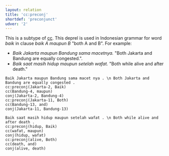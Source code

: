 ```yaml
---
layout: relation
title: 'cc:preconj'
shortdef: 'preconjunct'
udver: '2'
---
```


This is a subtype of [cc]().
This deprel is used in Indonesian grammar for word _baik_ in clause _baik A maupun B_ "both A and B". For example:
* _Baik Jakarta maupun Bandung sama macetnya._ "Both Jakarta and Bandung are equally congested.".
* _Baik saat masih hidup maupun setelah wafat._ "Both while alive and after death."


~~~ sdparse
Baik Jakarta maupun Bandung sama macet nya . \n Both Jakarta and Bandung are equally congested .
cc:preconj(Jakarta-2, Baik)
cc(Bandung-4, maupun)
conj(Jakarta-2, Bandung-4)
cc:preconj(Jakarta-11, Both)
cc(Bandung-13, and)
conj(Jakarta-11, Bandung-13)
~~~

~~~ sdparse
Baik saat masih hidup maupun setelah wafat . \n Both while alive and after death .
cc:preconj(hidup, Baik)
cc(wafat, maupun)
conj(hidup, wafat)
cc:preconj(alive, Both)
cc(death, and)
conj(alive, death)
~~~


<!-- Interlanguage links updated So kvě 14 19:03:13 CEST 2022 -->
